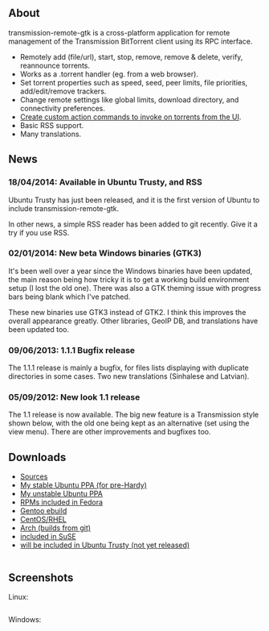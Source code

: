 ## About ##

transmission-remote-gtk is a cross-platform application for remote management of the Transmission BitTorrent client using its RPC interface.

  * Remotely add (file/url), start, stop, remove, remove & delete, verify, reannounce torrents.
  * Works as a .torrent handler (eg. from a web browser).
  * Set torrent properties such as speed, seed, peer limits, file priorities, add/edit/remove trackers.
  * Change remote settings like global limits, download directory, and connectivity preferences.
  * [Create custom action commands to invoke on torrents from the UI](http://code.google.com/p/transmission-remote-gtk/wiki/ExecuteCommand).
  * Basic RSS support.
  * Many translations.

## News ##

### 18/04/2014: Available in Ubuntu Trusty, and RSS ###

Ubuntu Trusty has just been released, and it is the first version of Ubuntu to include transmission-remote-gtk.

In other news, a simple RSS reader has been added to git recently. Give it a try if you use RSS.

### 02/01/2014: New beta Windows binaries (GTK3) ###

It's been well over a year since the Windows binaries have been updated, the main reason being how tricky it is to get a working build environment setup (I lost the old one). There was also a GTK theming issue with progress bars being blank which I've patched.

These new binaries use GTK3 instead of GTK2. I think this improves the overall appearance greatly. Other libraries, GeoIP DB, and translations have been updated too.

### 09/06/2013: 1.1.1 Bugfix release ###

The 1.1.1 release is mainly a bugfix, for files lists displaying with duplicate directories in some cases. Two new translations (Sinhalese and Latvian).

### 05/09/2012: New look 1.1 release ###

The 1.1 release is now available. The big new feature is a Transmission style shown below, with the old one being kept as an alternative (set using the view menu). There are other improvements and bugfixes too.

## Downloads ##

  * [Sources](https://code.google.com/p/transmission-remote-gtk/downloads/list)
  * [My stable Ubuntu PPA (for pre-Hardy)](https://code.launchpad.net/~ajf/+archive/trg)
  * [My unstable Ubuntu PPA](https://code.launchpad.net/~ajf/+archive/transmission-remote-gtk-unstable)
  * [RPMs included in Fedora](http://koji.fedoraproject.org/koji/packageinfo?packageID=12876)
  * [Gentoo ebuild](http://packages.gentoo.org/package/net-p2p/transmission-remote-gtk)
  * [CentOS/RHEL](http://code.google.com/p/transmission-remote-gtk/downloads/list)
  * [Arch (builds from git)](https://aur.archlinux.org/packages/transmission-remote-gtk-git/)
  * [included in SuSE](http://software.opensuse.org/package/transmission-remote-gtk)
  * [will be included in Ubuntu Trusty (not yet released)](http://packages.ubuntu.com/trusty/transmission-remote-gtk)

![![](http://eth0.org.uk/~alan/transmission-remote-gtk-1.1.png)](http://eth0.org.uk/~alan/transmission-remote-gtk-1.1.png)

## Screenshots ##

Linux:

![![](http://eth0.org.uk/~alan/transmission-remote-gtk-1.0.2-fedora.png)](http://eth0.org.uk/~alan/transmission-remote-gtk-1.0.2-fedora.png)

Windows:

![![](http://eth0.org.uk/~alan/trg-win32-gtk3.png)](http://eth0.org.uk/~alan/trg-win32-gtk3.png)